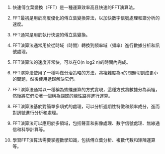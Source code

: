 

1. 快速傅立葉變換（FFT）是一種運算效率高且快速的FFT演算法。

2. FFT最初是用於高度優化的傅立葉變換算法，以加快數字信號處理和譜分析的速度。

3. FFT通常是用於執行快速的傅立葉變換。

4. FFT演算法通常用於從時域（時間）轉換到頻率域（頻率）進行數據分析和訊號處理。

5. FFT演算法的速度非常快，可以在O(n log2 n)的時間內完成。

6. FFT演算法使用了一種叫做分治策略的方法，將複雜度為n的問題切割成更小的問題，然後使用遞歸解決它們。

7. FFT演算法通常以一種稱為蝴蝶運算的方式實現，這種方式將數據分為兩組，然後將它們沿著一個稱為蝴蝶的線性路徑進行運算。

8. FFT演算法基於對簡單多項式的處理，可以分析週期性特徵和頻率成分，進而對訊號進行分析和處理。

9. FFT演算法可以應用於多領域，包括聲音和影像處理、數字信號處理、無線通信和科學計算等。

10. 學習FFT演算法需要掌握數學知識，包括傅立葉分析、複數代數和矩陣運算等。
